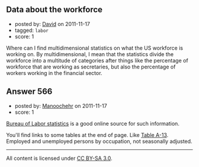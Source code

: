 ## Data about the workforce

- posted by: [David](https://stackexchange.com/users/-1/114-david) on 2011-11-17
- tagged: `labor`
- score: 1

Where can I find multidimensional statistics on what the US workforce is working on. By multidimensional, I mean that the statistics divide the workforce into a multitude of categories after things like the percentage of workforce that are working as secretaries, but also the percentage of workers working in the financial sector. 


## Answer 566

- posted by: [Manoochehr](https://stackexchange.com/users/-1/400-manoochehr) on 2011-11-17
- score: 1

<p><a href="http://www.bls.gov/news.release/empsit.nr0.htm" rel="nofollow">Bureau of Labor statistics</a> is a good online source for such information.</p>

<p>You'll find links to some tables at the end of page. Like <a href="http://www.bls.gov/news.release/empsit.t13.htm" rel="nofollow">Table A-13</a>. Employed and unemployed persons by occupation, not seasonally adjusted.</p>




---

All content is licensed under [CC BY-SA 3.0](https://creativecommons.org/licenses/by-sa/3.0/).
